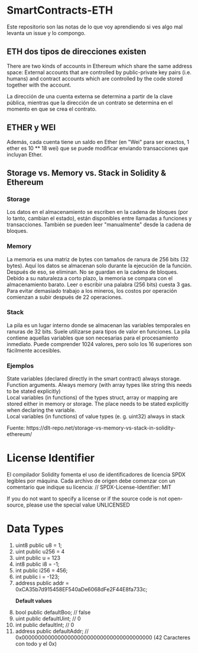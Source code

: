 # SmartContracts-ETH

Este repositorio son las notas de lo que voy aprendiendo si ves algo mal levanta un issue y lo compongo.

<h2> ETH dos tipos de direcciones existen </h2>
<p> There are two kinds of accounts in Ethereum which share the same address space: External accounts that are controlled by public-private key pairs (i.e. humans) and contract accounts which are controlled by the code stored together with the account.
</p> 

<p> La dirección de una cuenta externa se determina a partir de la clave pública, mientras que la dirección de un contrato se determina en el momento en que se crea el contrato. </p>

<h2> ETHER y WEI </h2> 

<p> Además, cada cuenta tiene un saldo en Ether (en "Wei" para ser exactos, 1 ether es 10 ** 18 wei) que se puede modificar enviando transacciones que incluyan Ether.</p> 

<h2> Storage vs. Memory vs. Stack in Solidity & Ethereum </h2> 


<h3> Storage </h3> 

<p> Los datos en el almacenamiento se escriben en la cadena de bloques (por lo tanto, cambian el estado), están disponibles entre llamadas a funciones y transacciones. También se pueden leer "manualmente" desde la cadena de bloques.<p>

<h3> Memory </h3>

<p> La memoria es una matriz de bytes con tamaños de ranura de 256 bits (32 bytes). Aquí los datos se almacenan solo durante la ejecución de la función. Después de eso, se eliminan. No se guardan en la cadena de bloques. Debido a su naturaleza a corto plazo, la memoria se compara con el almacenamiento barato. Leer o escribir una palabra (256 bits) cuesta 3 gas. Para evitar demasiado trabajo a los mineros, los costos por operación comienzan a subir después de 22 operaciones. </p>

<h3> Stack </h3> 
  
<p> La pila es un lugar interno donde se almacenan las variables temporales en ranuras de 32 bits. Suele utilizarse para tipos de valor en funciones. La pila contiene aquellas variables que son necesarias para el procesamiento inmediato. Puede comprender 1024 valores, pero solo los 16 superiores son fácilmente accesibles.</p> 

<h3> Ejemplos </h3>

<p> State variables (declared directly in the smart contract) always storage.<br>
Function arguments. Always memory (with array types like string this needs to be stated explicitly)<br>
Local variables (in functions) of the types struct, array or mapping are stored either in memory or storage. The place needs to be stated explicitly when declaring the variable.<br>
Local variables (in functions) of value types (e. g. uint32) always in stack<br>
  
</p>
  
<p> Fuente: https://dlt-repo.net/storage-vs-memory-vs-stack-in-solidity-ethereum/ </p>

<h1> License Identifier </h1> 

<p> El compilador Solidity fomenta el uso de identificadores de licencia SPDX legibles por máquina. Cada archivo de origen debe comenzar con un comentario que indique su licencia: // SPDX-License-Identifier: MIT </p>

<p> If you do not want to specify a license or if the source code is not open-source, please use the special value UNLICENSED </p> 

<h1> Data Types </h1> 

<ol> 
  <li> uint8 public u8 = 1;	</li>
   <li> uint public u256 = 4</li>
   <li> uint public u = 123	</li>
    <li>int8 public i8 = -1;	</li>
    <li>int public i256 = 456;	</li>
    <li>int public i = -123;	</li>
    <li> address public addr = 0xCA35b7d915458EF540aDe6068dFe2F44E8fa733c;</li>
    <p> <strong> Default values </strong> </p>
    <li>bool public defaultBoo; // false	</li>										
    <li>uint public defaultUint; // 0 		</li>										
    <li>int public defaultInt; // 0 		</li>										
    <li>address public defaultAddr; // 0x0000000000000000000000000000000000000000 (42 Caracteres con todo y el 0x)</li>
</ol>   

